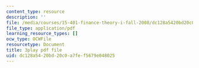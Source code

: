 ```yaml
---
content_type: resource
description: ''
file: /media/courses/15-401-finance-theory-i-fall-2008/dc128a5420bd20c0a7fef5679e048025_AtT59jxU9es.pdf
file_type: application/pdf
learning_resource_types: []
ocw_type: OCWFile
resourcetype: Document
title: 3play pdf file
uid: dc128a54-20bd-20c0-a7fe-f5679e048025
---
```

